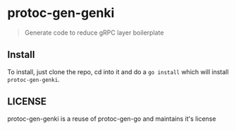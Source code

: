 # protoc-gen-genki
> Generate code to reduce gRPC layer boilerplate 

## Install
To install, just clone the repo, cd into it and do a `go install` which
will install `protoc-gen-genki`.

## LICENSE

protoc-gen-genki is a reuse of protoc-gen-go and maintains it's license
